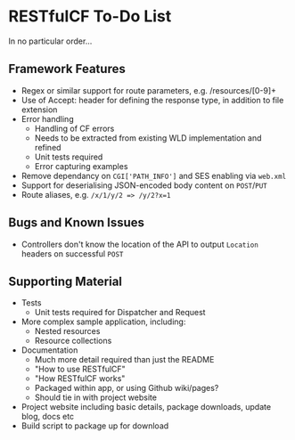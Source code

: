 # RESTfulCF To-Do List

In no particular order...

## Framework Features

* Regex or similar support for route parameters, e.g. /resources/[0-9]+
* Use of Accept: header for defining the response type, in addition to file extension
* Error handling
    * Handling of CF errors
    * Needs to be extracted from existing WLD implementation and refined
    * Unit tests required
    * Error capturing examples
* Remove dependancy on `CGI['PATH_INFO']` and SES enabling via `web.xml`
* Support for deserialising JSON-encoded body content on `POST`/`PUT`
* Route aliases, e.g. `/x/1/y/2 => /y/2?x=1`

## Bugs and Known Issues

* Controllers don't know the location of the API to output `Location` headers on successful `POST`

## Supporting Material

* Tests
    * Unit tests required for Dispatcher and Request
* More complex sample application, including:
    * Nested resources
    * Resource collections
* Documentation
    * Much more detail required than just the README
    * "How to use RESTfulCF"
    * "How RESTfulCF works"
    * Packaged within app, or using Github wiki/pages?
    * Should tie in with project website
* Project website including basic details, package downloads, update blog, docs etc
* Build script to package up for download
